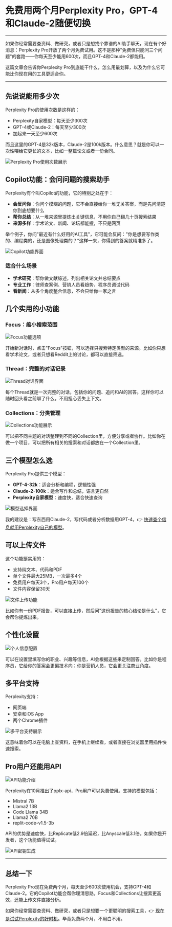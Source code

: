 # 免费用两个月Perplexity Pro，GPT-4和Claude-2随便切换

---

如果你经常需要查资料、做研究，或者只是想找个靠谱的AI助手聊天，现在有个好消息：Perplexity Pro开放了两个月免费试用。这不是那种"免费但只能问三个问题"的套路——你每天至少能用600次，而且GPT-4和Claude-2都能用。

这篇文章会告诉你Perplexity Pro到底能干什么，怎么用最划算，以及为什么它可能比你现在用的工具更适合你。

---

## 先说说能用多少次

Perplexity Pro的使用次数是这样的：

- Perplexity自家模型：每天至少300次
- GPT-4或Claude-2：每天至少300次
- 加起来一天至少600次

而且这里的GPT-4是32k版本，Claude-2是100k版本。什么意思？就是你可以一次性喂给它更长的文本，比如一整篇论文或者一份合同。

![Perplexity Pro使用次数展示](image/2317180530221.webp)

## Copilot功能：会问问题的搜索助手

Perplexity有个叫Copilot的功能，它的特别之处在于：

- **会反问你**：你问个模糊的问题，它不会直接给你一堆无关答案，而是先问清楚你到底想要什么
- **帮你总结**：从一堆来源里提炼出关键信息，不用你自己翻几十页搜索结果
- **来源多样**：学术论文、新闻、论坛都能搜，不只是网页

举个例子，你问"最近有什么好用的AI工具"，它可能会反问："你是想要写作类的、编程类的，还是图像处理类的？"这样一来，你得到的答案就精准多了。

![Copilot功能界面](image/43856181076.webp)

### 适合什么场景

- **学术研究**：帮你做文献综述，列出相关论文并总结要点
- **专业工作**：律师查案例、营销人员看趋势、程序员调试代码
- **看新闻**：从多个角度整合信息，不会只给你一家之言

## 几个实用的小功能

### Focus：缩小搜索范围

![Focus功能选项](image/04005442177607.webp)

开始新对话时，点击"Focus"按钮，可以选择只搜索特定类型的来源。比如你只想看学术论文，或者只想看Reddit上的讨论，都可以直接筛选。

### Thread：完整的对话记录

![Thread对话界面](image/8905452361954688.webp)

每个Thread就是一次完整的对话，包括你的问题、追问和AI的回答。这样你可以随时回头看之前聊了什么，不用担心丢失上下文。

### Collections：分类管理

![Collections功能展示](image/03938861997552.webp)

可以把不同主题的对话整理到不同的Collection里，方便分享或者协作。比如你在做一个项目，可以把所有相关的搜索和对话都放在一个Collection里。

## 三个模型怎么选

Perplexity Pro提供三个模型：

- **GPT-4-32k**：适合分析和编程，逻辑性强
- **Claude-2-100k**：适合写作和总结，语言更自然
- **Perplexity自家模型**：速度快，适合快速查询

![模型选择界面](image/72955396.webp)

我的建议是：写东西用Claude-2，写代码或者分析数据用GPT-4，👉 [快速查个信息就用Perplexity自己的模型](https://pplx.ai/ixkwood69619635)。

## 可以上传文件

这个功能挺实用的：

- 支持纯文本、代码和PDF
- 单个文件最大25MB，一次最多4个
- 免费用户每天3个，Pro用户每天100个
- 文件内容保留30天

![文件上传功能](image/95839000627865.webp)

比如你有一份PDF报告，可以直接上传，然后问"这份报告的核心结论是什么"，它会帮你提炼出来。

## 个性化设置

![个人信息配置](image/644391445.webp)

可以在设置里填写你的职业、兴趣等信息，AI会根据这些来定制回答。比如你是程序员，它给你的答案会更偏技术向；你是营销人员，它会更关注商业角度。

## 多平台支持

Perplexity支持：

- 网页端
- 安卓和iOS App
- 两个Chrome插件

![多平台支持展示](image/524601627408780.webp)

这意味着你可以在电脑上查资料，在手机上继续看，或者直接在浏览器里用插件快速搜索。

## Pro用户还能用API

![API功能介绍](image/575689581.webp)

Perplexity在10月推出了pplx-api，Pro用户可以免费使用。支持的模型包括：

- Mistral 7B
- Llama2 13B
- Code Llama 34B
- Llama2 70B
- replit-code-v1.5-3b

API的优势是速度快，比Replicate低2.9倍延迟，比Anyscale低3.1倍。如果你是开发者，这个功能值得试试。

![API密钥生成](image/958874717422680.webp)

---

## 总结一下

Perplexity Pro现在免费两个月，每天至少600次使用机会，支持GPT-4和Claude-2。它的Copilot功能会帮你理清思路，Focus和Collections让搜索更高效，还能上传文件直接分析。

如果你经常需要查资料、做研究，或者只是想要一个更聪明的搜索工具，👉 [现在是试试Perplexity的好时机](https://pplx.ai/ixkwood69619635)。毕竟免费两个月，不用白不用。
